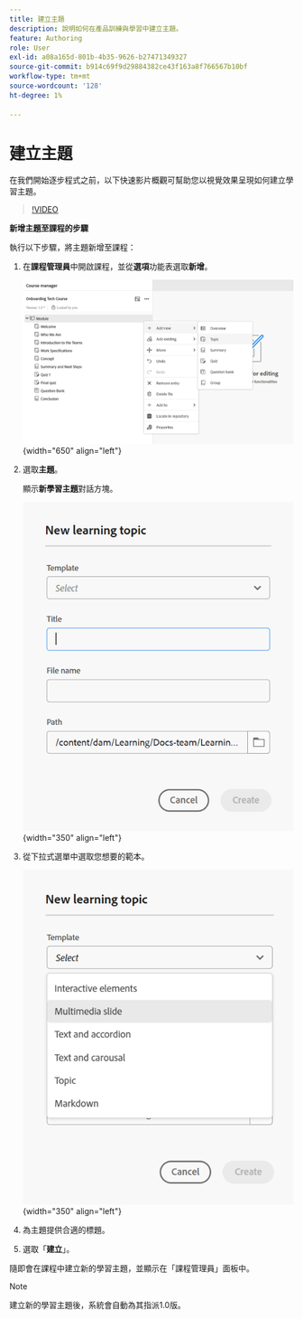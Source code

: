 ```yaml
---
title: 建立主題
description: 說明如何在產品訓練與學習中建立主題。
feature: Authoring
role: User
exl-id: a08a165d-801b-4b35-9626-b27471349327
source-git-commit: b914c69f9d29884382ce43f163a8f766567b10bf
workflow-type: tm+mt
source-wordcount: '128'
ht-degree: 1%

---
```


# 建立主題

在我們開始逐步程式之前，以下快速影片概觀可幫助您以視覺效果呈現如何建立學習主題。

>[!VIDEO](https://video.tv.adobe.com/v/3475211/learning-content-aem-guides)

**新增主題至課程的步驟**

執行以下步驟，將主題新增至課程：

1. 在&#x200B;**課程管理員**&#x200B;中開啟課程，並從&#x200B;**選項**&#x200B;功能表選取&#x200B;**新增**。

   ![](assets/workflow-learning-content.png){width="650" align="left"}

1. 選取&#x200B;**主題**。

   顯示&#x200B;**新學習主題**&#x200B;對話方塊。

   ![](assets/new-learning-topic-dialog.png){width="350" align="left"}

1. 從下拉式選單中選取您想要的範本。

   ![](assets/template-types-lc.png){width="350" align="left"}

1. 為主題提供合適的標題。
1. 選取「**建立**」。

隨即會在課程中建立新的學習主題，並顯示在「課程管理員」面板中。

>[!NOTE]
>
> 建立新的學習主題後，系統會自動為其指派1.0版。
